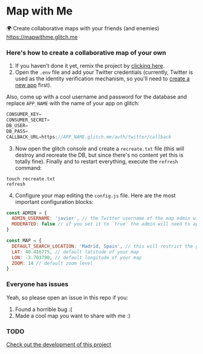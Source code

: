 # Map with Me

🌍 Create collaborative maps with your friends (and enemies) https://mapwithme.glitch.me

### Here's how to create a collaborative map of your own

1. If you haven't done it yet, remix the project by [clicking here](https://glitch.com/edit/#!/remix/mapwithme).
2. Open the `.env` file and add your Twitter credentials (currently, Twitter is used as the identity verification mechanism, so you'll need to <a href="https://developer.twitter.com/en/apps">create a new app</a> first).

Also, come up with a cool username and password for the database and replace `APP_NAME` with the name of your app on glitch:

```js
CONSUMER_KEY=
CONSUMER_SECRET=
DB_USER=
DB_PASS=
CALLBACK_URL=https://APP_NAME.glitch.me/auth/twitter/callback
```

3. Now open the glitch console and create a `recreate.txt` file (this will destroy and recreate the DB, but since there's no content yet this is totally fine). Finally and to restart everything, execute the `refresh` command:

```
touch recreate.txt
refresh
```

4. Configure your map editing the `config.js` file. Here are the most important configuration blocks: 

```js
const ADMIN = {
  ADMIN_USERNAME: 'javier', // the Twitter username of the map admin without the @ symbol
  MODERATED: false // if you set it to `true` the admin will need to approve every location manually 
}
``` 

```js
const MAP = {
  DEFAULT_SEARCH_LOCATION: 'Madrid, Spain', // this will restrict the geocoding requests to that city and country
  LAT: 40.416775, // default latitude of your map
  LON: -3.703790, // default longitude of your map
  ZOOM: 14 // default zoom level
}
```

### Everyone has issues

Yeah, so please open an issue in this repo if you: 

1) Found a horrible bug :(
2) Made a cool map you want to share with me :)


### TODO

[Check out the development of this project](https://github.com/javierarce/map-with-me/projects/1)
